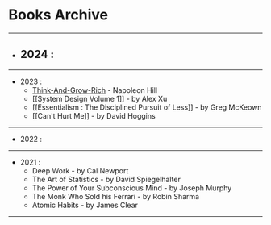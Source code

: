 # Books Archive

---
 - 2024 : 
	- 

---
- 2023 :
	- [Think-And-Grow-Rich](Notes/Books/Think-And-Grow-Rich.canvas) - Napoleon Hill 
	- [[System Design Volume 1]] - by Alex Xu
	- [[Essentialism : The Disciplined Pursuit of Less]] - by Greg McKeown
	- [[Can't Hurt Me]] - by David Hoggins 

---
- 2022 :

---
- 2021 :
	- Deep Work - by Cal Newport
	- The Art of Statistics - by David Spiegelhalter
	- The Power of Your Subconscious Mind - by Joseph Murphy
	- The Monk Who Sold his Ferrari - by Robin Sharma
	- Atomic Habits - by James Clear

---